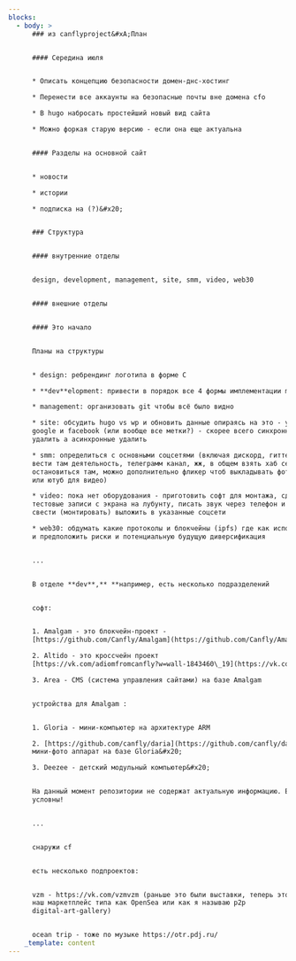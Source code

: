 ```yaml
---
blocks:
  - body: >
      ### из canflyproject&#xA;План


      #### Середина июля


      * Описать концепцию безопасности домен-днс-хостинг

      * Перенести все аккаунты на безопасные почты вне домена cfo

      * В hugo набросать простейший новый вид сайта

      * Можно форкая старую версию - если она еще актуальна


      #### Разделы на основной сайт


      * новости

      * истории

      * подписка на (?)&#x20;


      ### Структура


      #### внутренние отделы


      design, development, management, site, smm, video, web30


      #### внешние отделы


      #### Это начало


      Планы на структуры


      * design: ребрендинг логотипа в форме С

      * **dev**elopment: привести в порядок все 4 формы имплементации mhc

      * management: организовать git чтобы всё было видно

      * site: обсудить hugo vs wp и обновить данные опираясь на это - удалять ли
      google и facebook (или вообще все метки?) - скорее всего синхронные
      удалить а асинхронные удалить

      * smm: определиться с основными соцсетями (включая дискорд, гиттер и тд.
      вести там деятельность, телеграмм канал, жж, в общем взять хаб сетей и
      остановиться там, можно дополнительно фликер чтоб выкладывать фото, вимео
      или ютуб для видео)

      * video: пока нет оборудования - приготовить софт для монтажа, сделай
      тестовые записи с экрана на лубунту, писать звук через телефон и это
      свести (монтировать) выложить в указанные соцсети

      * web30: обдумать какие протоколы и блокчейны (ipfs) где как использовать
      и предположить риски и потенциальную будущую диверсификация


      ...


      В отделе **dev**,** **например, есть несколько подразделений


      софт:


      1. Amalgam - это блокчейн-проект -
      [https://github.com/Canfly/Amalgam](https://github.com/Canfly/Amalgam)

      2. Altido - это кроссчейн проект
      [https://vk.com/adiomfromcanfly?w=wall-1843460\_19](https://vk.com/adiomfromcanfly?w=wall-1843460_19)

      3. Area - CMS (система управления сайтами) на базе Amalgam


      устройства для Amalgam :


      1. Gloria - мини-компьютер на архитектуре ARM

      2. [https://github.com/canfly/daria](https://github.com/canfly/daria) -
      мини-фото аппарат на базе Gloria&#x20;

      3. Deezee - детский модульный компьютер&#x20;


      На данный момент репозитории не содержат актуальную информацию. Все ссылки
      условны!


      ...


      снаружи cf


      есть несколько подпроектов:


      vzm - https://vk.com/vzmvzm (раньше это были выставки, теперь это будет
      наш маркетплейс типа как OpenSea или как я называю p2p
      digital-art-gallery)


      ocean trip - тоже по музыке https://otr.pdj.ru/
    _template: content
---
```


